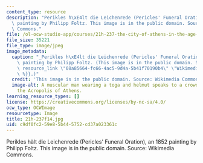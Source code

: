 ```yaml
---
content_type: resource
description: "Perikles h\xE4lt die Leichenrede (Pericles' Funeral Oration), an 1852\
  \ painting by Philipp Foltz. This image is in the public domain. Source: Wikimedia\
  \ Commons."
file: /ol-ocw-studio-app/courses/21h-237-the-city-of-athens-in-the-age-of-pericles-fall-2014/c9df0fc259e85b445752cd37a023361c_21h-237f14.jpg
file_size: 35221
file_type: image/jpeg
image_metadata:
  caption: "_Perikles h\xE4lt die Leichenrede (Pericles' Funeral Oration)_, an 1852\
    \ painting by Philipp Foltz. (This image is in the public domain. Source: {{%\
    \ resource_link \"08a85664-fc66-4ac5-9d4a-5b41f70190b4\" \"Wikimedia Commons\"\
    \ %}}.)"
  credit: 'This image is in the public domain. Source: Wikimedia Commons.'
  image-alt: A muscular man wearing a toga and helmut speaks to a crowd gathered at
    the Acropolis of Athens.
learning_resource_types: []
license: https://creativecommons.org/licenses/by-nc-sa/4.0/
ocw_type: OCWImage
resourcetype: Image
title: 21h-237f14.jpg
uid: c9df0fc2-59e8-5b44-5752-cd37a023361c
---
```

Perikles hält die Leichenrede (Pericles' Funeral Oration), an 1852 painting by Philipp Foltz. This image is in the public domain. Source: Wikimedia Commons.
